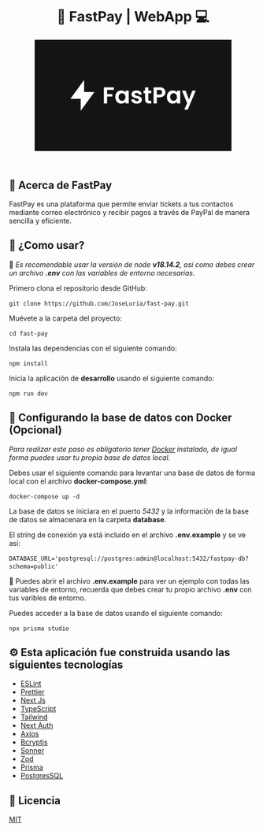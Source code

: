 <div align='center'>
  <h1>🤖 FastPay | WebApp 💻</h1>
  <img width='400px' style='margin-bottom: 1.5rem;' src='./public/otg.webp' />
</div>

## 📕 Acerca de FastPay

FastPay es una plataforma que permite enviar tickets a tus contactos mediante correo electrónico y recibir pagos a través de PayPal de manera sencilla y eficiente.

## 🚀 ¿Como usar?

🚨 _Es recomendable usar la versión de node **v18.14.2**, así como debes crear un archivo **.env** con las variables de entorno necesarias._

Primero clona el repositorio desde GitHub:

```shell
git clone https://github.com/JoseLuria/fast-pay.git
```

Muévete a la carpeta del proyecto:

```shell
cd fast-pay
```

Instala las dependencias con el siguiente comando:

```shell
npm install
```

Inicia la aplicación de **desarrollo** usando el siguiente comando:

```shell
npm run dev
```

## 💾 Configurando la base de datos con Docker (Opcional)

_Para realizar este paso es obligatorio tener [Docker](https://www.docker.com/products/docker-desktop/) instalado, de igual forma puedes usar tu propia base de datos local._

Debes usar el siguiente comando para levantar una base de datos de forma local con el archivo **docker-compose.yml**:

```shell
docker-compose up -d
```

La base de datos se iniciara en el puerto _5432_ y la información de la base de datos se almacenara en la carpeta **database**.

El string de conexión ya está incluido en el archivo **.env.example** y se ve así:

```text
DATABASE_URL='postgresql://postgres:admin@localhost:5432/fastpay-db?schema=public'
```

🚨 Puedes abrir el archivo **.env.example** para ver un ejemplo con todas las variables de entorno, recuerda que debes crear tu propio archivo **.env** con tus varibles de entorno.

Puedes acceder a la base de datos usando el siguiente comando:

```shell
npx prisma studio
```

## ⚙️ Esta aplicación fue construida usando las siguientes tecnologías

- [ESLint](https://www.npmjs.com/package/eslint)
- [Prettier](https://www.npmjs.com/package/prettier)
- [Next Js](https://nextjs.org/)
- [TypeScript](https://www.typescriptlang.org/)
- [Tailwind](https://tailwindcss.com/)
- [Next Auth](https://next-auth.js.org/)
- [Axios](https://axios-http.com/docs/intro)
- [Bcryptjs](https://www.npmjs.com/package/bcryptjs)
- [Sonner](https://sonner.emilkowal.ski/)
- [Zod](https://zod.dev/)
- [Prisma](https://www.prisma.io/)
- [PostgresSQL](https://www.postgresql.org/)

## 📄 Licencia

[MIT](https://opensource.org/licenses/MIT)

